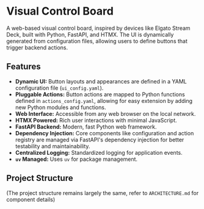 # Visual Control Board

A web-based visual control board, inspired by devices like Elgato Stream Deck, built with Python, FastAPI, and HTMX. The UI is dynamically generated from configuration files, allowing users to define buttons that trigger backend actions.

## Features

*   **Dynamic UI:** Button layouts and appearances are defined in a YAML configuration file (`ui_config.yaml`).
*   **Pluggable Actions:** Button actions are mapped to Python functions defined in `actions_config.yaml`, allowing for easy extension by adding new Python modules and functions.
*   **Web Interface:** Accessible from any web browser on the local network.
*   **HTMX Powered:** Rich user interactions with minimal JavaScript.
*   **FastAPI Backend:** Modern, fast Python web framework.
*   **Dependency Injection:** Core components like configuration and action registry are managed via FastAPI's dependency injection for better testability and maintainability.
*   **Centralized Logging:** Standardized logging for application events.
*   **`uv` Managed:** Uses `uv` for package management.

## Project Structure

(The project structure remains largely the same, refer to `ARCHITECTURE.md` for component details)
